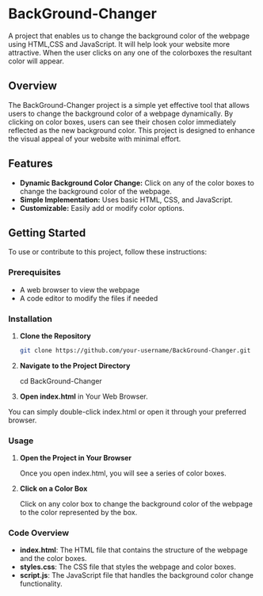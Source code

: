 # BackGround-Changer
A project that enables us to change the background color of the webpage using HTML,CSS and JavaScript. It will help look your website more attractive. When the user clicks on any one of the colorboxes the resultant color will appear.

## Overview

The BackGround-Changer project is a simple yet effective tool that allows users to change the background color of a webpage dynamically. By clicking on color boxes, users can see their chosen color immediately reflected as the new background color. This project is designed to enhance the visual appeal of your website with minimal effort.

## Features

- **Dynamic Background Color Change:** Click on any of the color boxes to change the background color of the webpage.
- **Simple Implementation:** Uses basic HTML, CSS, and JavaScript.
- **Customizable:** Easily add or modify color options.

## Getting Started

To use or contribute to this project, follow these instructions:

### Prerequisites

- A web browser to view the webpage
- A code editor to modify the files if needed

### Installation

1. **Clone the Repository**

   ```bash
   git clone https://github.com/your-username/BackGround-Changer.git
2. **Navigate to the Project Directory**
   
   cd BackGround-Changer
   
3. **Open index.html** in Your Web Browser.

You can simply double-click index.html or open it through your preferred browser.

### Usage
1. **Open the Project in Your Browser**

    Once you open index.html, you will see a series of color boxes.

2. **Click on a Color Box**

    Click on any color box to change the background color of the webpage to the color represented by the box.

### Code Overview
- **index.html**: The HTML file that contains the structure of the webpage and the color boxes.
- **styles.css**: The CSS file that styles the webpage and color boxes.
- **script.js**: The JavaScript file that handles the background color change functionality.
